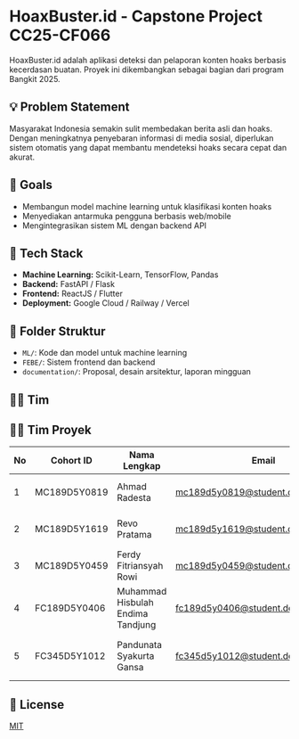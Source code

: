 # HoaxBuster.id - Capstone Project CC25-CF066

HoaxBuster.id adalah aplikasi deteksi dan pelaporan konten hoaks berbasis kecerdasan buatan. Proyek ini dikembangkan sebagai bagian dari program Bangkit 2025.

## 💡 Problem Statement
Masyarakat Indonesia semakin sulit membedakan berita asli dan hoaks. Dengan meningkatnya penyebaran informasi di media sosial, diperlukan sistem otomatis yang dapat membantu mendeteksi hoaks secara cepat dan akurat.

## 🎯 Goals
- Membangun model machine learning untuk klasifikasi konten hoaks
- Menyediakan antarmuka pengguna berbasis web/mobile
- Mengintegrasikan sistem ML dengan backend API

## 🧠 Tech Stack
- **Machine Learning:** Scikit-Learn, TensorFlow, Pandas
- **Backend:** FastAPI / Flask
- **Frontend:** ReactJS / Flutter
- **Deployment:** Google Cloud / Railway / Vercel

## 📁 Folder Struktur
- `ML/`: Kode dan model untuk machine learning
- `FEBE/`: Sistem frontend dan backend
- `documentation/`: Proposal, desain arsitektur, laporan mingguan

## 👨‍💻 Tim
## 👨‍💻 Tim Proyek

| No | Cohort ID     | Nama Lengkap                          | Email                                           | Learning Path                  |
|----|---------------|----------------------------------------|-------------------------------------------------|--------------------------------|
| 1  | MC189D5Y0819  | Ahmad Radesta                         | mc189d5y0819@student.devacademy.id             | Machine Learning Engineer      |
| 2  | MC189D5Y1619  | Revo Pratama                          | mc189d5y1619@student.devacademy.id             | Machine Learning Engineer      |
| 3  | MC189D5Y0459  | Ferdy Fitriansyah Rowi                | mc189d5y0459@student.devacademy.id             | Machine Learning Engineer      |
| 4  | FC189D5Y0406  | Muhammad Hisbulah Endima Tandjung     | fc189d5y0406@student.devacademy.id             | Front-End dan Back-End Developer |
| 5  | FC345D5Y1012  | Pandunata Syakurta Gansa              | fc345d5y1012@student.devacademy.id             | Front-End dan Back-End Developer |

## 📜 License
[MIT](LICENSE)
